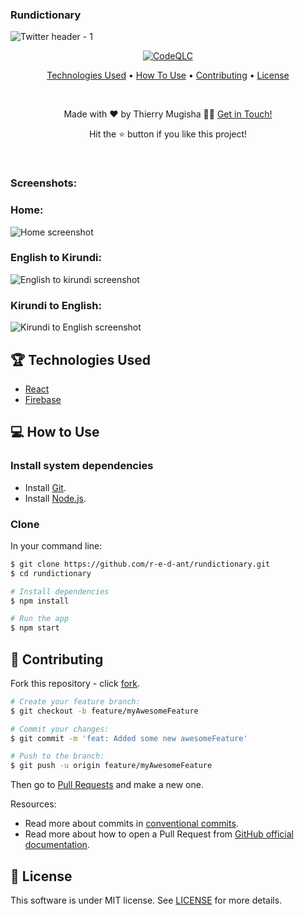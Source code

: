 ### Rundictionary
![Twitter header - 1](https://user-images.githubusercontent.com/66163130/194766851-6f91af75-84d1-47d1-8bb7-ceb03e34e1f4.png)


<div align="center">
  
[![CodeQLC](https://github.com/r-e-d-ant/rundictionary/actions/workflows/codeql.yml/badge.svg)](https://github.com/r-e-d-ant/rundictionary/actions/workflows/codeql.yml)
  
<p>
  <a href="#-technologies-used">Technologies Used</a> •
  <a href="#-how-to-use">How To Use</a> •
  <a href="#-contributing">Contributing</a> •
  <a href="#-license">License</a>
</p>
  
<br/>

<p>Made with ❤️ by Thierry Mugisha 👏🏻 <a href="https://www.linkedin.com/in/thierry-mugisha-web-developer/">Get in Touch!</a></p>
<p>Hit the ⭐️ button if you like this project!</p>

</div>

<br/>

### Screenshots:

### Home:
![Home screenshot](https://user-images.githubusercontent.com/66163130/194523270-41ecbedf-adc9-459e-a815-87ff7d90b588.png)

### English to Kirundi:
![English to kirundi screenshot](https://user-images.githubusercontent.com/66163130/194523571-fad6f8b4-f2ab-4948-b270-7f6ce833eeb9.png)

### Kirundi to English:
![Kirundi to English screenshot](https://user-images.githubusercontent.com/66163130/194523729-36a0e4f9-7b35-4066-82d6-b2d79e069e28.png)

## 🏆 Technologies Used

- [React](https://github.com/facebook/react/)
- [Firebase](Firebase)

## 💻 How to Use

### **Install system dependencies**

- Install [Git](https://git-scm.com).
- Install [Node.js](https://nodejs.org/en/download/).

### **Clone**

In your command line:

```bash
$ git clone https://github.com/r-e-d-ant/rundictionary.git
$ cd rundictionary

# Install dependencies
$ npm install

# Run the app
$ npm start
```

## 🤝 Contributing

Fork this repository - click [fork][].

```bash
# Create your feature branch:
$ git checkout -b feature/myAwesomeFeature

# Commit your changes:
$ git commit -m 'feat: Added some new awesomeFeature'

# Push to the branch:
$ git push -u origin feature/myAwesomeFeature
```

Then go to [Pull Requests][] and make a new one.

Resources:

- Read more about commits in [conventional commits][].
- Read more about how to open a Pull Request from [GitHub official documentation][].
  
[fork]: https://github.com/r-e-d-ant/rundictionary/fork
[Pull Requests]: https://github.com/r-e-d-ant/rundictionary/pulls
[conventional commits]: https://www.conventionalcommits.org/en/v1.0.0/
[GitHub official documentation]: https://docs.github.com/en/github/collaborating-with-pull-requests/proposing-changes-to-your-work-with-pull-requests/creating-a-pull-request

## 📝 License

This software is under MIT license. See [LICENSE](LICENSE.md) for more details.
